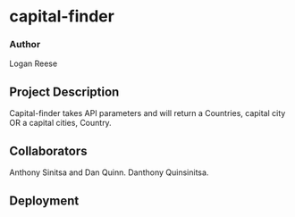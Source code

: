 # capital-finder
### Author
Logan Reese

## Project Description
Capital-finder takes API parameters and will return a Countries, capital city OR a capital cities, Country.

## Collaborators

Anthony Sinitsa and Dan Quinn. Danthony Quinsinitsa.

## Deployment

